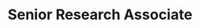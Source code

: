 ---
Destinations: recrBFaitP6sg2FTK
title: Senior Research Associate
contactImage: OrderedDict([('id', 'attAtB8JSGtJlS9ZD'), ('width', 542), ('height', 542), ('url', 'https://dl.airtable.com/.attachments/89314269de9c006911aa4e3dc7384f04/d6018529/UTSA_Logo_Website_UTSA_Logo_Stacked_Center.png'), ('filename', 'UTSA_Logo_Website_UTSA_Logo_Stacked_Center.png'), ('size', 18456), ('type', 'image/png'), ('thumbnails', OrderedDict([('small', OrderedDict([('url', 'https://dl.airtable.com/.attachmentThumbnails/a1069f3da42c9ecb6adfc54dbf70508c/f10f3fb1'), ('width', 36), ('height', 36)])), ('large', OrderedDict([('url', 'https://dl.airtable.com/.attachmentThumbnails/232864f53b005bdf27a96db7b510c431/f85e59f8'), ('width', 512), ('height', 512)])), ('full', OrderedDict([('url', 'https://dl.airtable.com/.attachmentThumbnails/54da85ebf6051ec1266b7d4e3198845f/0b5cb4b2'), ('width', 3000), ('height', 3000)]))]))])
name: Dr. Po-Chun Huang
employer: Institute for Demographic and Socioeconomic Research, University of Texas
Last Modified: 2022-05-27T14:16:30.000Z
---